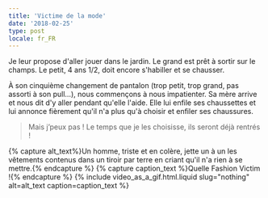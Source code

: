 ```yaml
---
title: 'Victime de la mode'
date: '2018-02-25'
type: post
locale: fr_FR
---
```


Je leur propose d'aller jouer dans le jardin. Le grand est prêt à sortir sur le champs. Le petit, 4 ans 1/2, doit encore s'habiller et se chausser.

<!-- more -->

À son cinquième changement de pantalon (trop petit, trop grand, pas assorti à son pull…), nous commençons à nous impatienter. Sa mère arrive et nous dit d'y aller pendant qu'elle l'aide. Elle lui enfile ses chaussettes et lui annonce fièrement qu'il n'a plus qu'à choisir et enfiler ses chaussures.

> Mais j’peux pas ! Le temps que je les choisisse, ils seront déjà rentrés !


{% capture alt_text%}Un homme, triste et en colère, jette un à un les vêtements contenus dans un tiroir par terre en criant qu'il n'a rien à se mettre.{% endcapture %}
{% capture caption_text %}Quelle <span lang="en">Fashion Victim</span> !{% endcapture %}
{% include video_as_a_gif.html.liquid
    slug="nothing"
    alt=alt_text
    caption=caption_text
%}

